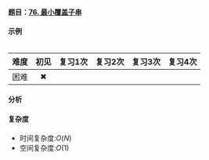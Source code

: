 #### 题目：[76. 最小覆盖子串](https://leetcode-cn.com/problems/minimum-window-substring/)

> 

#### 示例

```java

```

| 难度 | 初见 | 复习1次 | 复习2次 | 复习3次 | 复习4次 |
| :--: | :--: | :-----: | :-----: | :-----: | :-----: |
| 困难 |  ✖   |         |         |         |         |

#### 分析



#### 复杂度

- 时间复杂度:$O(N)$
- 空间复杂度:$O(1)$